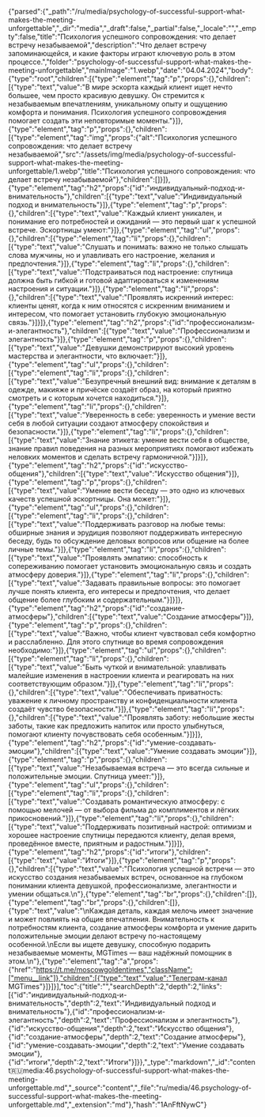 {"parsed":{"_path":"/ru/media/psychology-of-successful-support-what-makes-the-meeting-unforgettable","_dir":"media","_draft":false,"_partial":false,"_locale":"","_empty":false,"title":"Психология успешного сопровождения: что делает встречу незабываемой","description":"Что делает встречу запоминающейся, и какие факторы играют ключевую роль в этом процессе.","folder":"psychology-of-successful-support-what-makes-the-meeting-unforgettable","mainImage":"1.webp","date":"04.04.2024","body":{"type":"root","children":[{"type":"element","tag":"p","props":{},"children":[{"type":"text","value":"В мире эскорта каждый клиент ищет нечто большее, чем просто красивую девушку. Он стремится к незабываемым впечатлениям, уникальному опыту и ощущению комфорта и понимания. Психология успешного сопровождения помогает создать эти неповторимые моменты."}]},{"type":"element","tag":"p","props":{},"children":[{"type":"element","tag":"img","props":{"alt":"Психология успешного сопровождения: что делает встречу незабываемой","src":"/assets/img/media/psychology-of-successful-support-what-makes-the-meeting-unforgettable/1.webp","title":"Психология успешного сопровождения: что делает встречу незабываемой"},"children":[]}]},{"type":"element","tag":"h2","props":{"id":"индивидуальный-подход-и-внимательность"},"children":[{"type":"text","value":"Индивидуальный подход и внимательность"}]},{"type":"element","tag":"p","props":{},"children":[{"type":"text","value":"Каждый клиент уникален, и понимание его потребностей и ожиданий — это первый шаг к успешной встрече. Эскортницы умеют:"}]},{"type":"element","tag":"ul","props":{},"children":[{"type":"element","tag":"li","props":{},"children":[{"type":"text","value":"Слушать и понимать: важно не только слышать слова мужчины, но и улавливать его настроение, желания и предпочтения."}]},{"type":"element","tag":"li","props":{},"children":[{"type":"text","value":"Подстраиваться под настроение: спутница должна быть гибкой и готовой адаптироваться к изменениям настроения и ситуации."}]},{"type":"element","tag":"li","props":{},"children":[{"type":"text","value":"Проявлять искренний интерес: клиенты ценят, когда к ним относятся с искренним вниманием и интересом, что помогает установить глубокую эмоциональную связь."}]}]},{"type":"element","tag":"h2","props":{"id":"профессионализм-и-элегантность"},"children":[{"type":"text","value":"Профессионализм и элегантность"}]},{"type":"element","tag":"p","props":{},"children":[{"type":"text","value":"Девушки демонстрируют высокий уровень мастерства и элегантности, что включает:"}]},{"type":"element","tag":"ul","props":{},"children":[{"type":"element","tag":"li","props":{},"children":[{"type":"text","value":"Безупречный внешний вид: внимание к деталям в одежде, макияже и причёске создаёт образ, на который приятно смотреть и с которым хочется находиться."}]},{"type":"element","tag":"li","props":{},"children":[{"type":"text","value":"Уверенность в себе: уверенность и умение вести себя в любой ситуации создают атмосферу спокойствия и безопасности."}]},{"type":"element","tag":"li","props":{},"children":[{"type":"text","value":"Знание этикета: умение вести себя в обществе, знание правил поведения на разных мероприятиях помогают избежать неловких моментов и сделать встречу гармоничной."}]}]},{"type":"element","tag":"h2","props":{"id":"искусство-общения"},"children":[{"type":"text","value":"Искусство общения"}]},{"type":"element","tag":"p","props":{},"children":[{"type":"text","value":"Умение вести беседу — это одно из ключевых качеств успешной эскортницы. Она может:"}]},{"type":"element","tag":"ul","props":{},"children":[{"type":"element","tag":"li","props":{},"children":[{"type":"text","value":"Поддерживать разговор на любые темы: обширные знания и эрудиция позволяют поддерживать интересную беседу, будь то обсуждение деловых вопросов или общение на более личные темы."}]},{"type":"element","tag":"li","props":{},"children":[{"type":"text","value":"Проявлять эмпатию: способность к сопереживанию помогает установить эмоциональную связь и создать атмосферу доверия."}]},{"type":"element","tag":"li","props":{},"children":[{"type":"text","value":"Задавать правильные вопросы: это помогает лучше понять клиента, его интересы и предпочтения, что делает общение более глубоким и содержательным."}]}]},{"type":"element","tag":"h2","props":{"id":"создание-атмосферы"},"children":[{"type":"text","value":"Создание атмосферы"}]},{"type":"element","tag":"p","props":{},"children":[{"type":"text","value":"Важно, чтобы клиент чувствовал себя комфортно и расслабленно. Для этого спутнице во время сопровождения необходимо:"}]},{"type":"element","tag":"ul","props":{},"children":[{"type":"element","tag":"li","props":{},"children":[{"type":"text","value":"Быть чуткой и внимательной: улавливать малейшие изменения в настроении клиента и реагировать на них соответствующим образом."}]},{"type":"element","tag":"li","props":{},"children":[{"type":"text","value":"Обеспечивать приватность: уважение к личному пространству и конфиденциальности клиента создаёт чувство безопасности."}]},{"type":"element","tag":"li","props":{},"children":[{"type":"text","value":"Проявлять заботу: небольшие жесты заботы, такие как предложить напиток или просто улыбнуться, помогают клиенту почувствовать себя особенным."}]}]},{"type":"element","tag":"h2","props":{"id":"умение-создавать-эмоции"},"children":[{"type":"text","value":"Умение создавать эмоции"}]},{"type":"element","tag":"p","props":{},"children":[{"type":"text","value":"Незабываемая встреча — это всегда сильные и положительные эмоции. Спутница умеет:"}]},{"type":"element","tag":"ul","props":{},"children":[{"type":"element","tag":"li","props":{},"children":[{"type":"text","value":"Создавать романтическую атмосферу: с помощью мелочей — от выбора фильма до комплиментов и лёгких прикосновений."}]},{"type":"element","tag":"li","props":{},"children":[{"type":"text","value":"Поддерживать позитивный настрой: оптимизм и хорошее настроение спутницы передаются клиенту, делая время, проведённое вместе, приятным и радостным."}]}]},{"type":"element","tag":"h2","props":{"id":"итоги"},"children":[{"type":"text","value":"Итоги"}]},{"type":"element","tag":"p","props":{},"children":[{"type":"text","value":"Психология успешной встречи — это искусство создания незабываемых встреч, основанное на глубоком понимании клиента девушкой, профессионализме, элегантности и умении общаться.\n"},{"type":"element","tag":"br","props":{},"children":[]},{"type":"element","tag":"br","props":{},"children":[]},{"type":"text","value":"\nКаждая деталь, каждая мелочь имеет значение и может повлиять на общие впечатления. Внимательность к потребностям клиента, создание атмосферы комфорта и умение дарить положительные эмоции делают встречу по-настоящему особенной.\nЕсли вы ищете девушку, способную подарить незабываемые моменты, MGTimes — ваш надёжный помощник в этом.\n"},{"type":"element","tag":"a","props":{"href":"https://t.me/moscowgoldentimes","className":["menu__link"]},"children":[{"type":"text","value":"Телеграм-канал MGTimes"}]}]}],"toc":{"title":"","searchDepth":2,"depth":2,"links":[{"id":"индивидуальный-подход-и-внимательность","depth":2,"text":"Индивидуальный подход и внимательность"},{"id":"профессионализм-и-элегантность","depth":2,"text":"Профессионализм и элегантность"},{"id":"искусство-общения","depth":2,"text":"Искусство общения"},{"id":"создание-атмосферы","depth":2,"text":"Создание атмосферы"},{"id":"умение-создавать-эмоции","depth":2,"text":"Умение создавать эмоции"},{"id":"итоги","depth":2,"text":"Итоги"}]}},"_type":"markdown","_id":"content:ru:media:46.psychology-of-successful-support-what-makes-the-meeting-unforgettable.md","_source":"content","_file":"ru/media/46.psychology-of-successful-support-what-makes-the-meeting-unforgettable.md","_extension":"md"},"hash":"1AnFftNywC"}